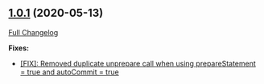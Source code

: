 ## [1.0.1](https://ugate.github.io/sqler-mssql/tree/v1.0.1) (2020-05-13)
[Full Changelog](https://ugate.github.io/sqler-mssql/compare/v1.0.0...v1.0.1)


__Fixes:__
* [[FIX]: Removed duplicate unprepare call when using prepareStatement = true and autoCommit = true](https://ugate.github.io/sqler-mssql/commit/f6d49fc49152fd5feb86a4e20c5d1dcaac731fdd)